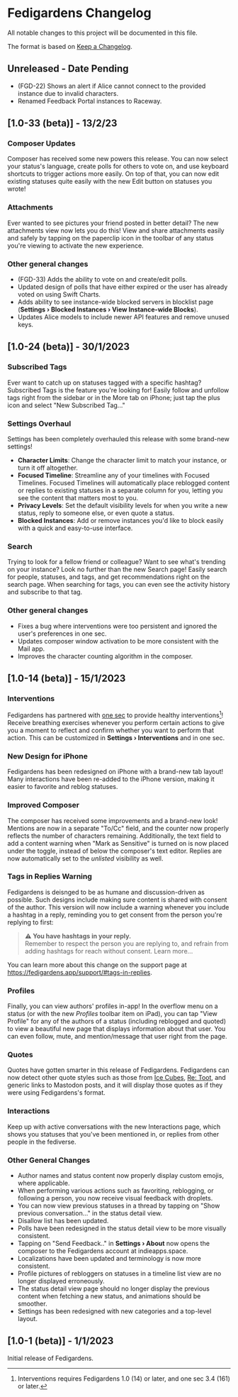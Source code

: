 # Fedigardens Changelog

All notable changes to this project will be documented in this file.

The format is based on [Keep a Changelog](https://keepachangelog.com/en/1.0.0/).

<!--
If you need to list changes to this changelog but there isn't an entry for it, create one using the following format:

## [Unreleased] - Date Pending

And list your changes under that.
-->

## Unreleased - Date Pending
- (FGD-22) Shows an alert if Alice cannot connect to the provided instance due to invalid characters.
- Renamed Feedback Portal instances to Raceway.

## [1.0-33 (beta)] - 13/2/23

### Composer Updates
Composer has received some new powers this release. You can now select your status's language, create polls for others
to vote on, and use keyboard shortcuts to trigger actions more easily. On top of that, you can now edit existing
statuses quite easily with the new Edit button on statuses you wrote!

### Attachments
Ever wanted to see pictures your friend posted in better detail? The new attachments view now lets you do this! View
and share attachments easily and safely by tapping on the paperclip icon in the toolbar of any status you're viewing to
activate the new experience.

### Other general changes
- (FGD-33) Adds the ability to vote on and create/edit polls.
- Updated design of polls that have either expired or the user has already voted on using Swift Charts.
- Adds ability to see instance-wide blocked servers in blocklist page (**Settings &rsaquo; Blocked Instances &rsaquo;
  View Instance-wide Blocks**).
- Updates Alice models to include newer API features and remove unused keys.

## [1.0-24 (beta)] - 30/1/2023

### Subscribed Tags
Ever want to catch up on statuses tagged with a specific hashtag? Subscribed Tags is the feature you're looking for!
Easily follow and unfollow tags right from the sidebar or in the More tab on iPhone; just tap the plus icon and select
"New Subscribed Tag..."

### Settings Overhaul
Settings has been completely overhauled this release with some brand-new settings!
- **Character Limits**: Change the character limit to match your instance, or turn it off altogether.
- **Focused Timeline**: Streamline any of your timelines with Focused Timelines. Focused Timelines will automatically
  place reblogged content or replies to existing statuses in a separate column for you, letting you see the content that
  matters most to you.
- **Privacy Levels**: Set the default visibility levels for when you write a new status, reply to someone else, or even
  quote a status.
- **Blocked Instances**: Add or remove instances you'd like to block easily with a quick and easy-to-use interface.

### Search
Trying to look for a fellow friend or colleague? Want to see what's trending on your instance? Look no further than the
new Search page! Easily search for people, statuses, and tags, and get recommendations right on the search page. When
searching for tags, you can even see the activity history and subscribe to that tag.

### Other general changes
- Fixes a bug where interventions were too persistent and ignored the user's preferences in one sec.
- Updates composer window activation to be more consistent with the Mail app.
- Improves the character counting algorithm in the composer.


## [1.0-14 (beta)] - 15/1/2023

### Interventions
Fedigardens has partnered with [one sec](https://one-sec.app) to provide healthy interventions[^1]! Receive breathing
exercises whenever you perform certain actions to give you a moment to reflect and confirm whether you want to perform
that action. This can be customized in **Settings &rsaquo; Interventions** and in one sec.

### New Design for iPhone
Fedigardens has been redesigned on iPhone with a brand-new tab layout! Many interactions have been re-added to the
iPhone version, making it easier to favorite and reblog statuses.

### Improved Composer
The composer has received some improvements and a brand-new look! Mentions are now in a separate "To/Cc" field, and the
counter now properly reflects the number of characters remaining. Additionally, the text field to add a content warning
when "Mark as Sensitive" is turned on is now placed under the toggle, instead of below the composer's text editor.
Replies are now automatically set to the _unlisted_ visibility as well.

### Tags in Replies Warning
Fedigardens is deisnged to be as humane and discussion-driven as possible. Such designs include making sure content is
shared with consent of the author. This version will now include a warning whenever you include a hashtag in a reply,
reminding you to get consent from the person you're replying to first:

> **⚠️ You have hashtags in your reply.**  
> Remember to respect the person you are replying to, and refrain from adding hashtags for reach without consent. Learn more...

You can learn more about this change on the support page at https://fedigardens.app/support/#tags-in-replies.

### Profiles
Finally, you can view authors' profiles in-app! In the overflow menu on a status (or with the new *Profiles* toolbar
item on iPad), you can tap "View Profile" for any of the authors of a status (including reblogged and quoted) to view a
beautiful new page that displays information about that user. You can even follow, mute, and mention/message that user
right from the page.

### Quotes
Quotes have gotten smarter in this release of Fedigardens. Fedigardens can now detect other quote styles such as those
from [Ice Cubes](https://github.com/Dimillian/IceCubesApp), [Re: Toot](https://retoot.app), and generic links to
Mastodon posts, and it will display those quotes as if they were using Fedigardens's format.

### Interactions
Keep up with active conversations with the new Interactions page, which shows you statuses that you've been mentioned
in, or replies from other people in the fediverse.

### Other General Changes
- Author names and status content now properly display custom emojis, where applicable.
- When performing various actions such as favoriting, reblogging, or following a person, you now receive visual feedback
  with droplets.
- You can now view previous statuses in a thread by tapping on "Show previous conversation..." in the status detail
  view.
- Disallow list has been updated.
- Polls have been redesigned in the status detail view to be more visually consistent.
- Tapping on "Send Feedback.." in **Settings &rsaquo; About** now opens the composer to the Fedigardens account at
  indieapps.space.
- Localizations have been updated and terminology is now more consistent.
- Profile pictures of rebloggers on statuses in a timeline list view are no longer displayed erroneously.
- The status detail view page should no longer display the previous content when fetching a new status, and animations
  should be smoother.
- Settings has been redesigned with new categories and a top-level layout.

## [1.0-1 (beta)] - 1/1/2023

Initial release of Fedigardens.

[^1]: Interventions requires Fedigardens 1.0 (14) or later, and one sec 3.4 (161) or later.
